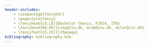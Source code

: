 ```yaml
---
header-includes:
    - \usepackage{fancyhdr}
    - \pagestyle{fancy}
    - \fancyhead[LO,LE]{Bachelor thesis, F2014, ITU}
    - \fancyhead[RO,RE]{cstp@itu.dk, mrob@itu.dk, milar@itu.dk}
    - \fancyfoot[CO,CE]{\thepage}
bibliography: bibliography.bib
---
```


